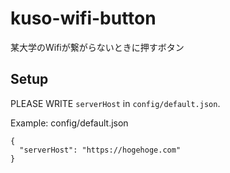 # kuso-wifi-button
某大学のWifiが繋がらないときに押すボタン

## Setup
PLEASE WRITE `serverHost` in `config/default.json`.

Example: config/default.json

    {
      "serverHost": "https://hogehoge.com"
    }